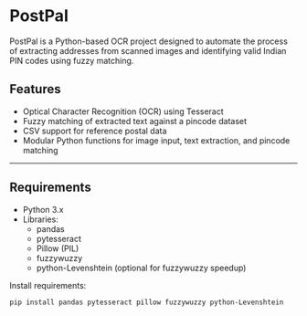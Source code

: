 # PostPal

PostPal is a Python-based OCR project designed to automate the process of extracting addresses from scanned images and identifying valid Indian PIN codes using fuzzy matching.

## Features

-  Optical Character Recognition (OCR) using Tesseract
-  Fuzzy matching of extracted text against a pincode dataset
-  CSV support for reference postal data
-  Modular Python functions for image input, text extraction, and pincode matching

---

## Requirements

- Python 3.x
- Libraries:
  - pandas
  - pytesseract
  - Pillow (PIL)
  - fuzzywuzzy
  - python-Levenshtein (optional for fuzzywuzzy speedup)

Install requirements:
```bash
pip install pandas pytesseract pillow fuzzywuzzy python-Levenshtein

